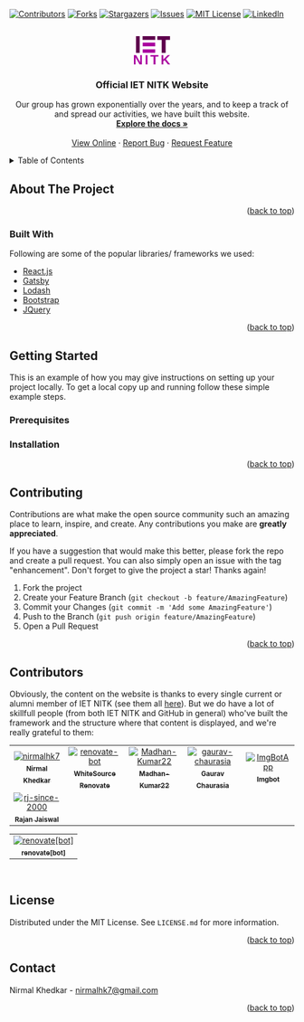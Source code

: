 <div id="top"></div>
<!--
*** Thanks for checking out the Best-README-Template. If you have a suggestion
*** that would make this better, please fork the repo and create a pull request
*** or simply open an issue with the tag "enhancement".
*** Don't forget to give the project a star!
*** Thanks again! Now go create something AMAZING! :D
-->



<!-- PROJECT SHIELDS -->
<!--
Project README taken from https://github.com/othneildrew/Best-README-Template, with some modifications. Thank you!
-->
[![Contributors][contributors-shield]][contributors-url]
[![Forks][forks-shield]][forks-url]
[![Stargazers][stars-shield]][stars-url]
[![Issues][issues-shield]][issues-url]
[![MIT License][license-shield]][license-url]
[![LinkedIn][linkedin-shield]][linkedin-url]



<!-- PROJECT LOGO -->
<br />
<div align="center">
  <a href="https://github.com/IET-NITK/IET-NITK.github.io">
    <img src="src/assets/img/logo-wide-1.png" alt="Logo" width="63.819" height="50">
  </a>

  <h3 align="center">Official IET NITK Website</h3>

  <p align="center">
    Our group has grown exponentially over the years, and to keep a track of and spread our activities, we have built this website. 
    <br />
    <a href="https://github.com/IET-NITK/IET-NITK.github.io/wiki"><strong>Explore the docs »</strong></a>
    <br />
    <br />
    <a href="https://iet.nitk.ac.in">View Online</a>
    ·
    <a href="https://github.com/IET-NITK/IET-NITK.github.io/issues">Report Bug</a>
    ·
    <a href="https://github.com/IET-NITK/IET-NITK.github.io/issues">Request Feature</a>
  </p>
</div>



<!-- TABLE OF CONTENTS -->
<details>
  <summary>Table of Contents</summary>
  <ol>
    <li>
      <a href="#about-the-project">About The Project</a>
      <ul>
        <li><a href="#built-with">Built With</a></li>
      </ul>
    </li>
    <li>
      <a href="#getting-started">Getting Started</a>
      <ul>
        <li><a href="#prerequisites">Prerequisites</a></li>
        <li><a href="#installation">Installation</a></li>
      </ul>
    </li>
    <li><a href="#contributing">Contributing</a></li>
    <li><a href="#contributors">Contributors</a></li>
    <li><a href="#license">License</a></li>
    <li><a href="#contact">Contact</a></li>
  </ol>
</details>



<!-- ABOUT THE PROJECT -->
## About The Project

<p align="right">(<a href="#top">back to top</a>)</p>



### Built With

Following are some of the popular libraries/ frameworks we used: 

* [React.js](https://reactjs.org/)
* [Gatsby](https://reactjs.org/)
* [Lodash](https://reactjs.org/)
* [Bootstrap](https://getbootstrap.com)
* [JQuery](https://jquery.com)

<p align="right">(<a href="#top">back to top</a>)</p>



<!-- GETTING STARTED -->
## Getting Started

This is an example of how you may give instructions on setting up your project locally.
To get a local copy up and running follow these simple example steps.

### Prerequisites

### Installation



<p align="right">(<a href="#top">back to top</a>)</p>





<!-- CONTRIBUTING -->
## Contributing

Contributions are what make the open source community such an amazing place to learn, inspire, and create. Any contributions you make are **greatly appreciated**.

If you have a suggestion that would make this better, please fork the repo and create a pull request. You can also simply open an issue with the tag "enhancement".
Don't forget to give the project a star! Thanks again!

1. Fork the project
2. Create your Feature Branch (`git checkout -b feature/AmazingFeature`)
3. Commit your Changes (`git commit -m 'Add some AmazingFeature'`)
4. Push to the Branch (`git push origin feature/AmazingFeature`)
5. Open a Pull Request

<p align="right">(<a href="#top">back to top</a>)</p>

## Contributors
Obviously, the content on the website is thanks to every single current or alumni member of IET NITK (see them all [here](https://iet.nitk.ac.in/about/)). But we do have a lot of skillfull people (from both IET NITK and GitHub in general) who've built the framework and the structure where that content is displayed, and we're really grateful to them:
<!-- readme: contributors -start -->
<table>
<tr>
    <td align="center">
        <a href="https://github.com/nirmalhk7">
            <img src="https://avatars.githubusercontent.com/u/25480443?v=4" width="100;" alt="nirmalhk7"/>
            <br />
            <sub><b>Nirmal Khedkar</b></sub>
        </a>
    </td>
    <td align="center">
        <a href="https://github.com/renovate-bot">
            <img src="https://avatars.githubusercontent.com/u/25180681?v=4" width="100;" alt="renovate-bot"/>
            <br />
            <sub><b>WhiteSource Renovate</b></sub>
        </a>
    </td>
    <td align="center">
        <a href="https://github.com/Madhan-Kumar22">
            <img src="https://avatars.githubusercontent.com/u/59618245?v=4" width="100;" alt="Madhan-Kumar22"/>
            <br />
            <sub><b>Madhan-Kumar22</b></sub>
        </a>
    </td>
    <td align="center">
        <a href="https://github.com/gaurav-chaurasia">
            <img src="https://avatars.githubusercontent.com/u/54330985?v=4" width="100;" alt="gaurav-chaurasia"/>
            <br />
            <sub><b>Gaurav Chaurasia</b></sub>
        </a>
    </td>
    <td align="center">
        <a href="https://github.com/ImgBotApp">
            <img src="https://avatars.githubusercontent.com/u/31427850?v=4" width="100;" alt="ImgBotApp"/>
            <br />
            <sub><b>Imgbot</b></sub>
        </a>
    </td></tr>
<tr>
    <td align="center">
        <a href="https://github.com/rj-since-2000">
            <img src="https://avatars.githubusercontent.com/u/68644104?v=4" width="100;" alt="rj-since-2000"/>
            <br />
            <sub><b>Rajan Jaiswal</b></sub>
        </a>
    </td></tr>
</table>
<!-- readme: contributors -end -->
<!-- readme: bots -start -->
<table>
<tr>
    <td align="center">
        <a href="https://github.com/renovate[bot]">
            <img src="https://avatars.githubusercontent.com/in/2740?v=4" width="100;" alt="renovate[bot]"/>
            <br />
            <sub><b>renovate[bot]</b></sub>
        </a>
    </td></tr>
</table>
<!-- readme: bots -end -->

<br>

<!-- LICENSE -->
## License

Distributed under the MIT License. See `LICENSE.md` for more information.

<p align="right">(<a href="#top">back to top</a>)</p>



<!-- CONTACT -->
## Contact
<!-- If you're reading this as a Web Admin of IET NITK, and this information isnt updated, please update it so. -->
Nirmal Khedkar - nirmalhk7@gmail.com


<p align="right">(<a href="#top">back to top</a>)</p>




<!-- MARKDOWN LINKS & IMAGES -->
<!-- https://www.markdownguide.org/basic-syntax/#reference-style-links -->
[contributors-shield]: https://img.shields.io/github/contributors/IET-NITK/IET-NITK.github.io.svg?style=for-the-badge
[contributors-url]: https://github.com/IET-NITK/IET-NITK.github.io/graphs/contributors
[forks-shield]: https://img.shields.io/github/forks/IET-NITK/IET-NITK.github.io.svg?style=for-the-badge
[forks-url]: https://github.com/IET-NITK/IET-NITK.github.io/network/members
[stars-shield]: https://img.shields.io/github/stars/IET-NITK/IET-NITK.github.io.svg?style=for-the-badge
[stars-url]: https://github.com/IET-NITK/IET-NITK.github.io/stargazers
[issues-shield]: https://img.shields.io/github/issues/IET-NITK/IET-NITK.github.io.svg?style=for-the-badge
[issues-url]: https://github.com/IET-NITK/IET-NITK.github.io/issues
[license-shield]: https://img.shields.io/github/license/IET-NITK/IET-NITK.github.io.svg?style=for-the-badge
[license-url]: /LICENSE.md
[linkedin-shield]: https://img.shields.io/badge/-LinkedIn-black.svg?style=for-the-badge&logo=linkedin&colorB=555
[linkedin-url]: https://linkedin.com/in/IET-NITK
[product-screenshot]: images/screenshot.png









